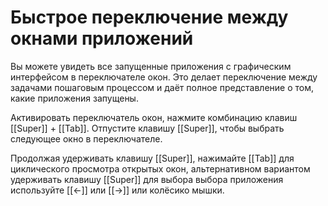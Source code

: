 # Быстрое переключение между окнами приложений

Вы можете увидеть все запущенные приложения с графическим интерфейсом в переключателе окон. Это делает переключение между задачами пошаговым процессом и даёт полное представление о том, какие приложения запущены.

Активировать переключатель окон, нажмите комбинацию клавиш [[Super]] + [[Tab]]. Отпустите клавишу [[Super]], чтобы выбрать следующее окно в переключателе.

Продолжая удерживать клавишу [[Super]], нажимайте [[Tab]] для циклического просмотра открытых окон, альтернативном вариантом удерживать клавишу [[Super]] для выбора выбора приложения используйте [[←]] или [[→]] или колёсико мышки.
